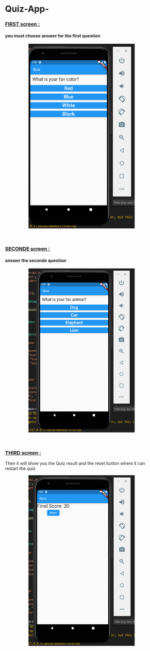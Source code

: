 # Quiz-App-

<h3><u>FIRST screen :</u></h3>
<h4>you must choose answer for the first question </h4>
<p align="center">
  <img src="screens/1.png" width="350" title="hover text"> 
  </p>
  </br>
  <h3><u>SECONDE screen :</u></h3>
 <h4>answer the seconde question </h4>
<p align="center">
  <img src="screens/2.png" width="350" title="hover text"> 
  </p>
  </br>
 
  <h3><u>THIRD screen :</u></h3>
  Then it will show you the Quiz result and the reset button where it can restart the quiz 
<p align="center">
  <img src="screens/3.png" width="350" title="hover text"> 
  </p>
  </br>
 
